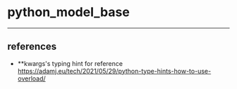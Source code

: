 # python_model_base
----
## references
* **kwargs's typing hint for reference https://adamj.eu/tech/2021/05/29/python-type-hints-how-to-use-overload/
